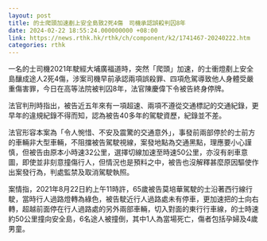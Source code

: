 ```yaml
---
layout: post
title: 的士爬頭加速剷上安全島致2死4傷　司機承認誤殺判囚8年
date: 2024-02-22 18:55:24.000000000 +08:00
link: https://news.rthk.hk/rthk/ch/component/k2/1741467-20240222.htm
categories: rthk
---
```


一名的士司機2021年駛經大埔廣福道時，突然「爬頭」加速，的士衝燈剷上安全島釀成途人2死4傷，涉案司機早前承認兩項誤殺罪、四項危駕導致他人身體受嚴重傷害罪，今日在高等法院被判囚8年，法官陳慶偉下令被告終身停牌。

法官判刑時指出，被告近五年來有一項超速、兩項不遵從交通標記的交通紀錄，更早年的違規紀錄不得而知，認為被告40多年的駕駛資歷，紀錄並不差。

法官形容本案為「令人惋惜、不安及震驚的交通意外」，事發前兩部停於的士前方的車輛非大型車輛，不阻擋被告駕駛視線，案發地點為交通黑點，理應要小心謹慎，但被告由原本小時速32公里，選擇切線加速至時速50公里，亦沒有剎車意圖，即使並非刻意撞傷行人，但情況也是預料之中，被告也沒解釋甚麼原因驅使作出案發行為，判處監禁及取消駕駛執照。

案情指，2021年8月22日約上午11時許，65歲被告莫培華駕駛的士沿著西行線行駛，當時行人過路燈轉為綠色，被告駛近行人過路處未有停車，更加速把的士向右轉，超越前面停在行人過路處的另外兩部車輛，切入對面的東行行車線，的士時速約50公里撞向安全島，6名途人被撞倒，其中1人為當場死亡，傷者包括孕婦及4歲男童。

